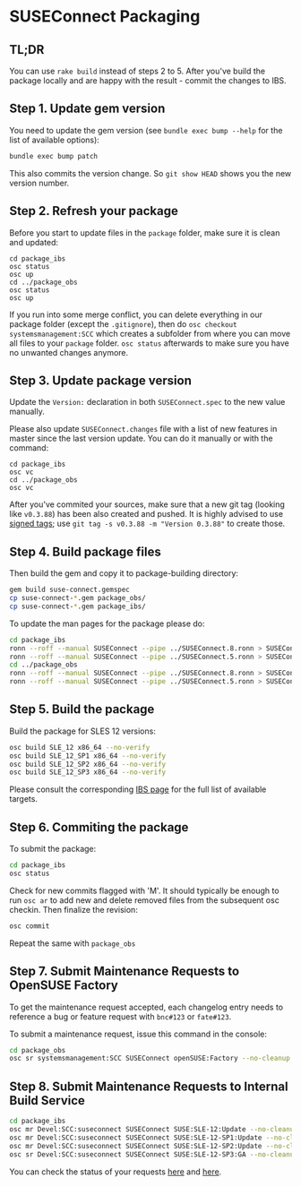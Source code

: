 # SUSEConnect Packaging

## TL;DR

You can use `rake build` instead of steps 2 to 5.
After you've build the package locally and are happy with the result - commit the changes to IBS.

## Step 1. Update gem version

You need to update the gem version (see `bundle exec bump --help` for the list of available options):

```bash
bundle exec bump patch
```
This also commits the version change. So `git show HEAD` shows you the new version number.

## Step 2. Refresh your package

Before you start to update files in the `package` folder, make sure it is clean and updated:
```
cd package_ibs
osc status
osc up
cd ../package_obs
osc status
osc up
```

If you run into some merge conflict, you can delete everything in our package folder (except the `.gitignore`), then do
`osc checkout systemsmanagement:SCC` which creates a subfolder from where you can move all files to your `package` folder.
`osc status` afterwards to make sure you have no unwanted changes anymore.

## Step 3. Update package version

Update the `Version:` declaration in both `SUSEConnect.spec` to the new value manually.

Please also update `SUSEConnect.changes` file with a list of new features in master since the last version update. You can do it manually or with the command:
```
cd package_ibs
osc vc
cd ../package_obs
osc vc
```

After you've commited your sources, make sure that a new git tag (looking like `v0.3.88`) has been also created and pushed. It is highly advised to use [signed tags](https://git-scm.com/book/en/v2/Git-Tools-Signing-Your-Work); use `git tag -s v0.3.88 -m "Version 0.3.88"` to create those.

## Step 4. Build package files

Then build the gem and copy it to package-building directory:

```bash
gem build suse-connect.gemspec
cp suse-connect-*.gem package_obs/
cp suse-connect-*.gem package_ibs/
```

To update the man pages for the package please do:

```bash
cd package_ibs
ronn --roff --manual SUSEConnect --pipe ../SUSEConnect.8.ronn > SUSEConnect.8  && gzip -f SUSEConnect.8
ronn --roff --manual SUSEConnect --pipe ../SUSEConnect.5.ronn > SUSEConnect.5  && gzip -f SUSEConnect.5
cd ../package_obs
ronn --roff --manual SUSEConnect --pipe ../SUSEConnect.8.ronn > SUSEConnect.8  && gzip -f SUSEConnect.8
ronn --roff --manual SUSEConnect --pipe ../SUSEConnect.5.ronn > SUSEConnect.5  && gzip -f SUSEConnect.5
```

## Step 5. Build the package

Build the package for SLES 12 versions:

```bash
osc build SLE_12 x86_64 --no-verify
osc build SLE_12_SP1 x86_64 --no-verify
osc build SLE_12_SP2 x86_64 --no-verify
osc build SLE_12_SP3 x86_64 --no-verify
```

Please consult the corresponding [IBS page](https://build.opensuse.org/package/show/systemsmanagement:SCC/SUSEConnect) for the full list of available targets.

## Step 6. Commiting the package

To submit the package:
```bash
cd package_ibs
osc status
```

Check for new commits flagged with 'M'.
It should typically be enough to run `osc ar` to add new and delete removed files from the subsequent osc checkin. Then finalize the revision:

```bash
osc commit
```

Repeat the same with `package_obs`

## Step 7. Submit Maintenance Requests to OpenSUSE Factory

To get the maintenance request accepted, each changelog entry needs to reference a bug or feature
request with `bnc#123` or `fate#123`.

To submit a maintenance request, issue this command in the console:

```bash
cd package_obs
osc sr systemsmanagement:SCC SUSEConnect openSUSE:Factory --no-cleanup
```


## Step 8. Submit Maintenance Requests to Internal Build Service

```bash
cd package_ibs
osc mr Devel:SCC:suseconnect SUSEConnect SUSE:SLE-12:Update --no-cleanup
osc mr Devel:SCC:suseconnect SUSEConnect SUSE:SLE-12-SP1:Update --no-cleanup
osc mr Devel:SCC:suseconnect SUSEConnect SUSE:SLE-12-SP2:Update --no-cleanup
osc sr Devel:SCC:suseconnect SUSEConnect SUSE:SLE-12-SP3:GA --no-cleanup
```


You can check the status of your requests [here](https://build.opensuse.org/package/requests/systemsmanagement:SCC/SUSEConnect) and [here](https://build.suse.de/package/requests/Devel:SCC:suseconnect/SUSEConnect).
